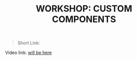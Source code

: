 <h1 align="center"> WORKSHOP: CUSTOM COMPONENTS </h1>
    <br>

<blockquote>
    <p>
        Short Link: 
    </p>
</blockquote>

<p>
Video link: <a href='#'> will be here</a>
</p>